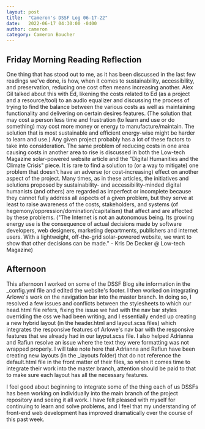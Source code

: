 ```yaml
---
layout: post
title:  "Cameron's DSSF Log 06-17-22"
date:   2022-06-17 04:30:00 -0400
author: cameron
category: Cameron Boucher
---
```


## Friday Morning Reading Reflection

One thing that has stood out to me, as it has been discussed in the last few readings we've done, is how, when it comes to sustainability, accessibility, and preservation, reducing one cost often means increasing another. Alex Gil talked about this with Ed, likening the costs related to Ed (as a project and a resource/tool) to an audio equalizer and discussing the process of trying to find the balance between the various costs as well as maintaining functionality and delivering on certain desires features. (The solution that may cost a person less time and frustration (to learn and use or do something) may cost more money or energy to manufacture/maintain. The solution that is most sustainable and efficient energy-wise might be harder to learn and use.) Any given project probably has a lot of these factors to take into consideration. The same problem of reducing costs in one area causing costs in another area to rise is discussed in both the Low-tech Magazine solar-powered website article and the "Digital Humanities and the Climate Crisis" piece. It is rare to find a solution to (or a way to mitigate) one problem that doesn't have an adverse (or cost-increasing) effect on another aspect of the project. Many times, as in these articles, the initiatives and solutions proposed by sustainability- and accessibility-minded digital humanists (and others) are regarded as imperfect or incomplete because they cannot fully address all aspects of a given problem, but they serve at least to raise awareness of the costs, stakeholders, and systems (of hegemony/oppression/domination/capitalism) that affect and are affected by these problems. ("The Internet is not an autonomous being. Its growing energy use is the consequence of actual decisions made by software developers, web designers, marketing departments, publishers and internet users. With a lightweight, off-the-grid solar-powered website, we want to show that other decisions can be made." - Kris De Decker @ Low-tech Magazine)

## Afternoon

This afternoon I worked on some of the DSSF Blog site information in the _config.yml file and edited the website's footer. I then worked on integrating Arlowe's work on the navigation bar into the master branch. In doing so, I resolved a few issues and conflicts between the stylesheets to which our head.html file refers, fixing the issue we had with the nav bar styles overriding the css we had been writing, and I essentially ended up creating a new hybrid layout (in the header.html and layout.scss files) which integrates the responsive features of Arlowe's nav bar with the responsive features that we already had in our layput.scss file. I also helped Adrianna and Rafiun resolve an issue where the text they were formatting was not wrapped properly. I will take note here that Adrianna and Rafiun have been creating new layouts (in the _layouts folder) that do not reference the default.html file in the front matter of their files, so when it comes time to integrate their work into the master branch, attention should be paid to that to make sure each layout has all the necessary features.

I feel good about beginning to integrate some of the thing each of us DSSFs has been working on individually into the main branch of the project repository and seeing it all work. I have felt pleased with myself for continuing to learn and solve problems, and I feel that my understanding of front-end web development has improved dramatically over the course of this past week.